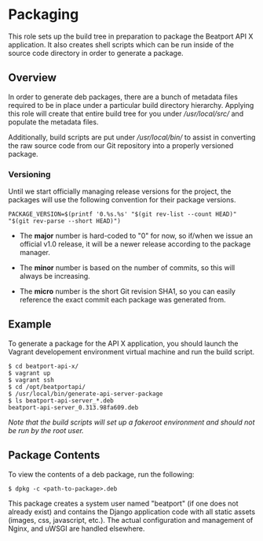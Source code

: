 Packaging
=========

This role sets up the build tree in preparation to package the Beatport
API X application. It also creates shell scripts which can be run inside
of the source code directory in order to generate a package.

Overview
--------

In order to generate deb packages, there are a bunch of metadata files
required to be in place under a particular build directory hierarchy.
Applying this role will create that entire build tree for you under
_/usr/local/src/_ and populate the metadata files.

Additionally, build scripts are put under _/usr/local/bin/_ to assist in
converting the raw source code from our Git repository into a properly
versioned package.

### Versioning

Until we start officially managing release versions for the project, the
packages will use the following convention for their package versions.

    PACKAGE_VERSION=$(printf '0.%s.%s' "$(git rev-list --count HEAD)" "$(git rev-parse --short HEAD)")

* The **major** number is hard-coded to "0" for now, so if/when we issue
  an official v1.0 release, it will be a newer release according to the
  package manager.

* The **minor** number is based on the number of commits, so this will
  always be increasing.

* The **micro** number is the short Git revision SHA1, so you can easily
  reference the exact commit each package was generated from.

Example
-------

To generate a package for the API X application, you should launch the
Vagrant developement environment virtual machine and run the build script.

    $ cd beatport-api-x/
    $ vagrant up
    $ vagrant ssh
    $ cd /opt/beatportapi/
    $ /usr/local/bin/generate-api-server-package
    $ ls beatport-api-server_*.deb
    beatport-api-server_0.313.98fa609.deb

_Note that the build scripts will set up a fakeroot environment and should
not be run by the root user._

Package Contents
----------------

To view the contents of a deb package, run the following:

    $ dpkg -c <path-to-package>.deb

This package creates a system user named "beatport" (if one does not
already exist) and contains the Django application code with all static
assets (images, css, javascript, etc.). The actual configuration and
management of Nginx, and uWSGI are handled elsewhere.
